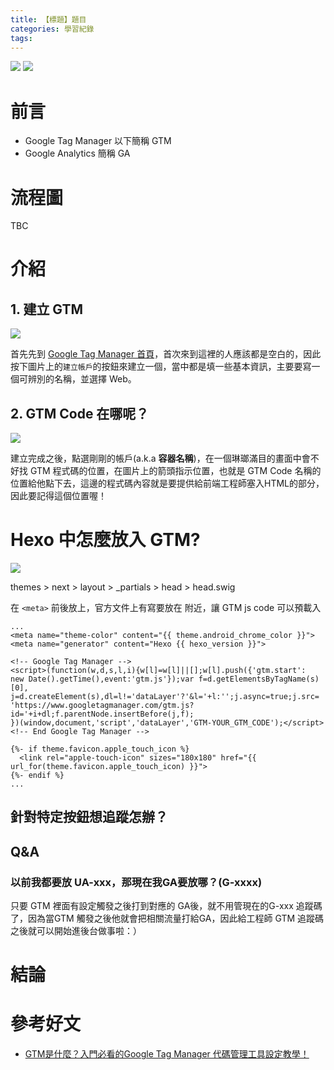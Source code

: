 ```yaml
---
title: 【標題】題目
categories: 學習紀錄
tags:
---
```



![](https://nijialin.com/images/2022/)
![](https://nijialin.com/images/common.jpeg)


# 前言

- Google Tag Manager 以下簡稱 GTM
- Google Analytics 簡稱 GA
<!-- more -->

# 流程圖

TBC

# 介紹

## 1. 建立 GTM

![](https://nijialin.com/images/2022/GTM/1.createGTM.jpg)

首先先到 [Google Tag Manager 首頁](https://tagmanager.google.com/#/home)，首次來到這裡的人應該都是空白的，因此按下圖片上的`建立帳戶`的按鈕來建立一個，當中都是填一些基本資訊，主要要寫一個可辨別的名稱，並選擇 Web。

## 2. GTM Code 在哪呢？

![](https://nijialin.com/images/2022/GTM/2.GTMcode.jpg)

建立完成之後，點選剛剛的帳戶(a.k.a **容器名稱**)，在一個琳瑯滿目的畫面中會不好找 GTM 程式碼的位置，在圖片上的箭頭指示位置，也就是 GTM Code 名稱的位置給他點下去，這邊的程式碼內容就是要提供給前端工程師塞入HTML的部分，因此要記得這個位置喔！

# Hexo 中怎麼放入 GTM?

![](https://nijialin.com/images/2022/GTM/3.Hexo.jpg)

themes > next > layout > _partials > head > head.swig

在 `<meta>` 前後放上，官方文件上有寫要放在 <head> 附近，讓 GTM js code 可以預載入

```
...
<meta name="theme-color" content="{{ theme.android_chrome_color }}">
<meta name="generator" content="Hexo {{ hexo_version }}">

<!-- Google Tag Manager -->
<script>(function(w,d,s,l,i){w[l]=w[l]||[];w[l].push({'gtm.start':
new Date().getTime(),event:'gtm.js'});var f=d.getElementsByTagName(s)[0],
j=d.createElement(s),dl=l!='dataLayer'?'&l='+l:'';j.async=true;j.src=
'https://www.googletagmanager.com/gtm.js?id='+i+dl;f.parentNode.insertBefore(j,f);
})(window,document,'script','dataLayer','GTM-YOUR_GTM_CODE');</script>
<!-- End Google Tag Manager -->

{%- if theme.favicon.apple_touch_icon %}
  <link rel="apple-touch-icon" sizes="180x180" href="{{ url_for(theme.favicon.apple_touch_icon) }}">
{%- endif %}
...

```

## 針對特定按鈕想追蹤怎辦？

## Q&A

### 以前我都要放 UA-xxx，那現在我GA要放哪？(G-xxxx)

只要 GTM 裡面有設定觸發之後打到對應的 GA後，就不用管現在的G-xxx 追蹤碼了，因為當GTM 觸發之後他就會把相關流量打給GA，因此給工程師 GTM 追蹤碼之後就可以開始進後台做事啦：）
# 結論

# 參考好文

- [GTM是什麼？入門必看的Google Tag Manager 代碼管理工具設定教學！](https://doordata.tw/blog/gtm-tutorial-for-beginner)
